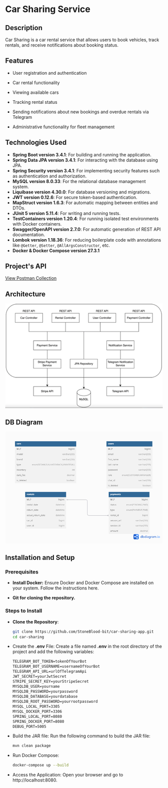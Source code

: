 # Car Sharing Service

## Description

Car Sharing is a car rental service that allows users to book vehicles, track rentals, and receive notifications about booking status.

## Features
- User registration and authentication

- Car rental functionality

- Viewing available cars

- Tracking rental status

- Sending notifications about new bookings and overdue rentals via Telegram

- Administrative functionality for fleet management

## Technologies Used

- **Spring Boot version 3.4.1**: For building and running the application.
- **Spring Data JPA version 3.4.1**: For interacting with the database using JPA.
- **Spring Security version 3.4.1**: For implementing security features such as authentication and authorization.
- **MySQL version 8.0.33**: For the relational database management system.
- **Liquibase version 4.30.0**: For database versioning and migrations.
- **JWT version 0.12.6**: For secure token-based authentication.
- **MapStruct version 1.6.3**: For automatic mapping between entities and DTOs.
- **JUnit 5 version 5.11.4**: For writing and running tests.
- **TestContainers version 1.20.4**: For running isolated test environments with Docker containers.
- **Swagger/OpenAPI version 2.7.0**: For automatic generation of REST API documentation.
- **Lombok version 1.18.36**: For reducing boilerplate code with annotations like `@Getter`, `@Setter`, `@AllArgsConstructor`, etc.
- **Docker & Docker Compose version 27.3.1**

## Project's API
[View Postman Collection](https://planetary-robot-110333.postman.co/workspace/New-Team-Workspace~a93f6c89-492c-4ecd-bd5a-a84c0e6f6670/collection/40055606-b2a56b23-cc14-4064-b677-94fc8e320579?action=share&creator=40055606)

## Architecture
![Example Image](images/architecture.png)

## DB Diagram
![Example Image](images/dbdiagram.png)

## Installation and Setup

### Prerequisites

- **Install Docker:** Ensure Docker and Docker Compose are installed on your system. Follow the instructions here.

- **Git for cloning the repository.**

### Steps to Install

- **Clone the Repository**:
   ```bash
   git clone https://github.com/StoneBlood-bit/car-sharing-app.git
   cd car-sharing
- Create the **.env** File: Create a file named **.env** in the root directory of the project and add the following variables:
   ```dotenv
  TELEGRAM_BOT_TOKEN=tokenOfYourBot
  TELEGRAM_BOT_USERNAME=usernameOfYourBot
  TELEGRAM_API_URL=urlOfTelegramApi
  JWT_SECRET=yourJwtSecret
  STRIPE_SECRET_KEY=yourStripeSecret
  MYSQLDB_USER=yourname
  MYSQLDB_PASSWORD=yourpassword
  MYSQLDB_DATABASE=yourdatabase
  MYSQLDB_ROOT_PASSWORD=yourrootpassword
  MYSQL_LOCAL_PORT=3305
  MYSQL_DOCKER_PORT=3306
  SPRING_LOCAL_PORT=8080
  SPRING_DOCKER_PORT=8080
  DEBUG_PORT=5005
- Build the JAR file: Run the following command to build the JAR file:
  ```bash
  mvn clean package
- Run Docker Compose:
   ```bash
  docker-compose up --build
- Access the Application: Open your browser and go to http://localhost:8080.